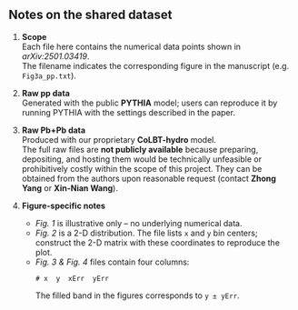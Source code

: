 ## Notes on the shared dataset

1. **Scope**  
   Each file here contains the numerical data points shown in *arXiv:2501.03419*.  
   The filename indicates the corresponding figure in the manuscript (e.g. `Fig3a_pp.txt`).

2. **Raw pp data**  
   Generated with the public **PYTHIA** model; users can reproduce it by running PYTHIA with the settings described in the paper.

3. **Raw Pb+Pb data**  
   Produced with our proprietary **CoLBT-hydro** model.  
   The full raw files are **not publicly available** because preparing, depositing, and hosting them would be technically unfeasible or prohibitively costly within the scope of this project. They can be obtained from the authors upon reasonable request (contact **Zhong Yang** or **Xin-Nian Wang**).

4. **Figure-specific notes**  
   - *Fig. 1* is illustrative only – no underlying numerical data.  
   - *Fig. 2* is a 2-D distribution. The file lists `x` and `y` bin centers; construct the 2-D matrix with these coordinates to reproduce the plot.  
   - *Fig. 3 & Fig. 4* files contain four columns:  
     ```
     # x  y  xErr  yErr
     ```  
     The filled band in the figures corresponds to `y ± yErr`.

